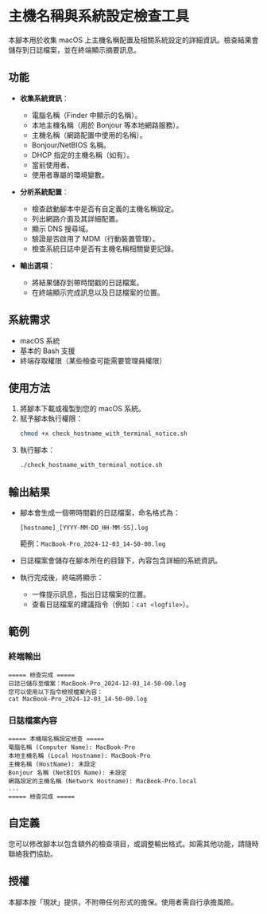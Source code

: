 # 主機名稱與系統設定檢查工具

本腳本用於收集 macOS 上主機名稱配置及相關系統設定的詳細資訊。檢查結果會儲存到日誌檔案，並在終端顯示摘要訊息。

## 功能

- **收集系統資訊**：
  - 電腦名稱（Finder 中顯示的名稱）。
  - 本地主機名稱（用於 Bonjour 等本地網路服務）。
  - 主機名稱（網路配置中使用的名稱）。
  - Bonjour/NetBIOS 名稱。
  - DHCP 指定的主機名稱（如有）。
  - 當前使用者。
  - 使用者專屬的環境變數。

- **分析系統配置**：
  - 檢查啟動腳本中是否有自定義的主機名稱設定。
  - 列出網路介面及其詳細配置。
  - 顯示 DNS 搜尋域。
  - 驗證是否啟用了 MDM（行動裝置管理）。
  - 檢查系統日誌中是否有主機名稱相關變更記錄。

- **輸出選項**：
  - 將結果儲存到帶時間戳的日誌檔案。
  - 在終端顯示完成訊息以及日誌檔案的位置。

## 系統需求

- macOS 系統
- 基本的 Bash 支援
- 終端存取權限（某些檢查可能需要管理員權限）

## 使用方法

1. 將腳本下載或複製到您的 macOS 系統。
2. 賦予腳本執行權限：
   ```bash
   chmod +x check_hostname_with_terminal_notice.sh
   ```
3. 執行腳本：
   ```bash
   ./check_hostname_with_terminal_notice.sh
   ```

## 輸出結果

- 腳本會生成一個帶時間戳的日誌檔案，命名格式為：
  ```
  [hostname]_[YYYY-MM-DD_HH-MM-SS].log
  ```
  範例：`MacBook-Pro_2024-12-03_14-50-00.log`

- 日誌檔案會儲存在腳本所在的目錄下，內容包含詳細的系統資訊。

- 執行完成後，終端將顯示：
  - 一條提示訊息，指出日誌檔案的位置。
  - 查看日誌檔案的建議指令（例如：`cat <logfile>`）。

## 範例

### 終端輸出
```
===== 檢查完成 =====
日誌已儲存至檔案：MacBook-Pro_2024-12-03_14-50-00.log
您可以使用以下指令檢視檔案內容：
cat MacBook-Pro_2024-12-03_14-50-00.log
```

### 日誌檔案內容
```
===== 本機端名稱設定檢查 =====
電腦名稱 (Computer Name): MacBook-Pro
本地主機名稱 (Local Hostname): MacBook-Pro
主機名稱 (HostName): 未設定
Bonjour 名稱 (NetBIOS Name): 未設定
網路設定的主機名稱 (Network Hostname): MacBook-Pro.local
...
===== 檢查完成 =====
```

## 自定義

您可以修改腳本以包含額外的檢查項目，或調整輸出格式。如需其他功能，請隨時聯絡我們協助。

## 授權

本腳本按「現狀」提供，不附帶任何形式的擔保。使用者需自行承擔風險。
